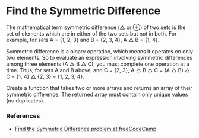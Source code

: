 <h1>Find the Symmetric Difference</h1>

<p>The mathematical term symmetric difference (△ or ⊕) of two sets is the set of elements which are in either of the two sets but not in both. For example, for sets A = {1, 2, 3} and B = {2, 3, 4}, A △ B = {1, 4}.</p>


<p>Symmetric difference is a binary operation, which means it operates on only two elements. So to evaluate an expression involving symmetric differences among three elements (A △ B △ C), you must complete one operation at a time. Thus, for sets A and B above, and C = {2, 3}, A △ B △ C = (A △ B) △ C = {1, 4} △ {2, 3} = {1, 2, 3, 4}.</p>

<p>Create a function that takes two or more arrays and returns an array of their symmetric difference. The returned array must contain only unique values (no duplicates).</p>

<h3>References</h3>
<ul>
  <li><a href="https://www.freecodecamp.org/learn/coding-interview-prep/algorithms/find-the-symmetric-difference">
    Find the Symmetric Difference problem at freeCodeCamp
  </a></li>
</ul>
